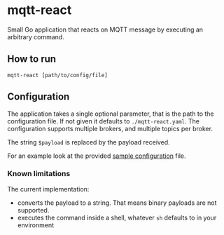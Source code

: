 # mqtt-react

Small Go application that reacts on MQTT message by executing an arbitrary command.

## How to run

```
mqtt-react [path/to/config/file]
```

## Configuration

The application takes a single optional parameter, that is the path to the configuration file. If not given it defaults to `./mqtt-react.yaml`.
The configuration supports multiple brokers, and multiple topics per broker.

The string `$payload` is replaced by the payload received.

For an example look at the provided [sample configuration](mqtt-react.yaml) file.

### Known limitations

The current implementation:
 - converts the payload to a string. That means binary payloads are not supported.
 - executes the command inside a shell, whatever `sh` defaults to in your environment
